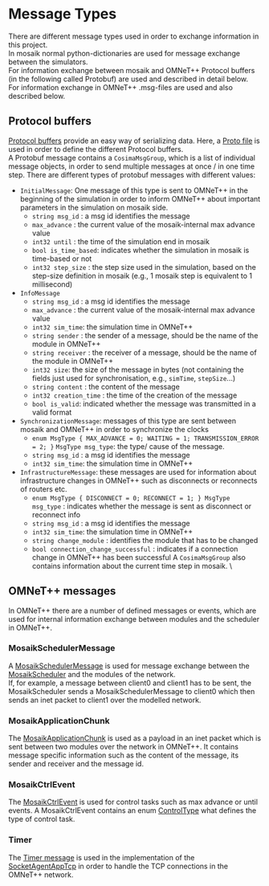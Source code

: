 # Message Types
There are different message types used in order to exchange information in this project. \
In mosaik normal python-dictionaries are used for message exchange between the simulators. \
For information exchange between mosaik and OMNeT++ Protocol buffers (in the following called Protobuf) are used and described in detail below. \
For information exchange in OMNeT++ .msg-files are used and also described below.

## Protocol buffers 
[Protocol buffers](https://developers.google.com/protocol-buffers/docs/overview) provide an easy way of serializing 
data. Here, a [Proto file](../cosima_core/messages/message.proto) is used in order to define the different Protocol buffers. \
A Protobuf message contains a `CosimaMsgGroup`, which is a list of individual message objects, in order to send multiple 
messages at once / in one time step. 
There are different types of protobuf messages with different values: 
* `InitialMessage`: One message of this type is sent to OMNeT++ in the beginning of the simulation in order to inform OMNeT++ about important parameters in the simulation on mosaik side.
  * `string msg_id` : a msg id identifies the message
  * `max_advance` : the current value of the mosaik-internal max advance value
  * `int32 until` : the time of the simulation end in mosaik
  * `bool is_time_based`: indicates whether the simulation in mosaik is time-based or not
  * `int32 step_size` : the step size used in the simulation, based on the step-size definition in mosaik (e.g., 1 mosaik step is equivalent to 1 millisecond)
* `InfoMessage`
  * `string msg_id` : a msg id identifies the message
  * `max_advance` : the current value of the mosaik-internal max advance value
  * `int32 sim_time`: the simulation time in OMNeT++
  * `string sender` : the sender of a message, should be the name of the module in OMNeT++
  * `string receiver` : the receiver of a message, should be the name of the module in OMNeT++
  * `int32 size`: the size of the message in bytes (not containing the fields just used for synchronisation, e.g., `simTime`, `stepSize`...)
  * `string content` : the content of the message
  * `int32 creation_time` : the time of the creation of the message
  * `bool is_valid`: indicated whether the message was transmitted in a valid format
* `SynchronizationMessage`: messages of this type are sent between mosaik and OMNeT++ in order to synchronize the clocks
  * `enum MsgType {
      MAX_ADVANCE = 0;
      WAITING = 1;
      TRANSMISSION_ERROR = 2;
    }`
    `MsgType msg_type`: the type/ cause of the message. 
  * `string msg_id` : a msg id identifies the message
  * `int32 sim_time`: the simulation time in OMNeT++
* `InfrastructureMessage`: these messages are used for information about infrastructure changes in OMNeT++ such as disconnects or reconnects of routers etc.
  * `enum MsgType {
      DISCONNECT = 0;
      RECONNECT = 1;
    }
    MsgType msg_type` : indicates whether the message is sent as disconnect or reconnect info
  * `string msg_id` : a msg id identifies the message
  * `int32 sim_time`: the simulation time in OMNeT++
  * `string change_module` : identifies the module that has to be changed
  * `bool connection_change_successful` : indicates if a connection change in OMNeT++ has been successful
A `CosimaMsgGroup` also contains 
information about the current time step in mosaik. \

## OMNeT++ messages 
In OMNeT++ there are a number of defined messages or events, which are used for internal information exchange between modules and the scheduler in OMNeT++. 

### MosaikSchedulerMessage
A [MosaikSchedulerMessage](../cosima_omnetpp_project/messages/MosaikSchedulerMessage.msg) is used for message exchange
between the [MosaikScheduler](../cosima_omnetpp_project/modules/MosaikScheduler.h) and the modules of the network. \
If, for example, a message between client0 and client1 has to be sent, the MosaikScheduler sends a MosaikSchedulerMessage
to client0 which then sends an inet packet to client1 over the modelled network. 

### MosaikApplicationChunk
The [MosaikApplicationChunk](../cosima_omnetpp_project/messages/MosaikApplicationChunk.msg) is used as a payload in an 
inet packet which is sent between two modules over the network in OMNeT++. It contains message specific information such 
as the content of the message, its sender and receiver and the message id. 

### MosaikCtrlEvent
The [MosaikCtrlEvent](../cosima_omnetpp_project/messages/MosaikCtrlEvent.msg) is used for control tasks such as max 
advance or until events. A MosaikCtrlEvent contains an enum 
[ControlType](../cosima_omnetpp_project/messages/ControlType.msg) what defines the type of control task. 

### Timer 
The [Timer message](../cosima_omnetpp_project/messages/Timer.msg) is used in the implementation of the 
[SocketAgentAppTcp](../cosima_omnetpp_project/modules/AgentAppTcp.h) in order to handle the TCP connections in the 
OMNeT++ network. 
